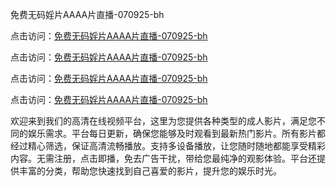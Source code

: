 免费无码婬片AAAA片直播-070925-bh

点击访问：<a href="https://heiliaoe8ajia.pages.dev">免费无码婬片AAAA片直播-070925-bh</a>

点击访问：<a href="https://heiliaoxqkkct.pages.dev">免费无码婬片AAAA片直播-070925-bh</a>

点击访问：<a href="https://heiliaoxwd5i8.pages.dev">免费无码婬片AAAA片直播-070925-bh</a>

点击访问：<a href="https://heiliaowt0d7p.pages.dev">免费无码婬片AAAA片直播-070925-bh</a>

欢迎来到我们的高清在线视频平台，这里为您提供各种类型的成人影片，满足您不同的娱乐需求。平台每日更新，确保您能够及时观看到最新热门影片。所有影片都经过精心筛选，保证高清流畅播放。支持多设备播放，让您随时随地都能享受精彩内容。无需注册，点击即播，免去广告干扰，带给您最纯净的观影体验。平台还提供丰富的分类，帮助您快速找到自己喜爱的影片，提升您的娱乐时光。

<span style="display:none;">[Canonical link](https://github.com/dungchetnha20250709/viv10 ）</span>
